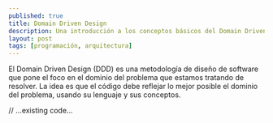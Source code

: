 ```yaml
---
published: true
title: Domain Driven Design
description: Una introducción a los conceptos básicos del Domain Driven Design.
layout: post
tags: [programación, arquitectura]
---
```


El Domain Driven Design (DDD) es una metodología de diseño de software que pone el foco en el dominio del problema que estamos tratando de resolver. La idea es que el código debe reflejar lo mejor posible el dominio del problema, usando su lenguaje y sus conceptos.

// ...existing code...
